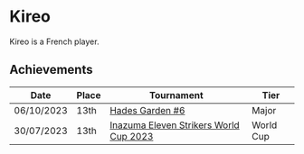 # Kireo

Kireo is a French player.

## Achievements

|Date|Place|Tournament|Tier|
|-|-|-|-|
| 06/10/2023 | 13th | [Hades Garden #6](../../tournaments/hg/hg6.md) | Major |
| 30/07/2023 | 13th | [Inazuma Eleven Strikers World Cup 2023](../tournaments/worldcup23.md) | World Cup |
